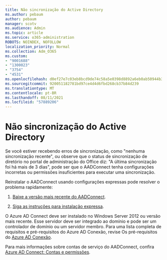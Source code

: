 ```yaml
---
title: Não sincronização do Active Directory
ms.author: pebaum
author: pebaum
manager: scotv
ms.audience: Admin
ms.topic: article
ms.service: o365-administration
ROBOTS: NOINDEX, NOFOLLOW
localization_priority: Normal
ms.collection: Adm_O365
ms.custom:
- "9001688"
- "1300023"
- "3754"
- "4531"
ms.openlocfilehash: d0ef27e7c03eb8bcd9de74c58a5e0398d8892a6eb0ab50944b3c2201247fa0b8
ms.sourcegitcommit: 920051182781bd97ce4d4d6fbd268cb37b84d239
ms.translationtype: MT
ms.contentlocale: pt-BR
ms.lasthandoff: 08/11/2021
ms.locfileid: "57889206"
---
```

# <a name="active-directory-not-syncing"></a>Não sincronização do Active Directory

Se você estiver recebendo erros de sincronização, como "nenhuma sincronização recente", ou observe que o status de sincronização de diretório no portal de administração do Office diz: "A última sincronização foi há mais de 3 dias", pode ser que o AADConnect tenha configurações incorretas ou permissões insuficientes para executar uma sincronização.  

Reinstalar o AADConnect usando configurações expressas pode resolver o problema rapidamente:

1. [Baixe a versão mais recente do AADConnect](https://go.microsoft.com/fwlink/?LinkId=615771).

2. [Siga as instruções para instalação expressa](https://docs.microsoft.com/azure/active-directory/hybrid/how-to-connect-install-express).

O Azure AD Connect deve ser instalado no Windows Server 2012 ou versão mais recente. Esse servidor deve ser integrado ao domínio e pode ser um controlador de domínio ou um servidor membro. Para uma lista completa de requisitos e pré-requisitos do Azure AD Conexão, revise Os pré-requisitos do [Azure AD Conexão](https://docs.microsoft.com/azure/active-directory/hybrid/how-to-connect-install-prerequisites).

Para mais informações sobre contas de serviço do AADConnect, confira [Azure AD Connect: Contas e permissões](https://docs.microsoft.com/azure/active-directory/hybrid/reference-connect-accounts-permissions).
